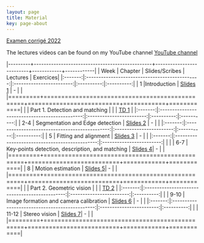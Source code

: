 ```yaml
---
layout: page
title: Material
key: page-about
---
```


[Examen corrigé 2022](td/ExamenCVKh_22.pdf)


The lectures videos can be found on my YouTube channel [YouTube channel](https://www.youtube.com/playlist?list=PLJtarp32QM7-3l4iUDAE-scRTot3-Spa9)

|---------+------------------------------------------------+--------------------------+------------+------------|
| Week    |          Chapter                               | Slides/Scribes           | Lectures   |  Exercices|
|:-------:|:----------------------------------------------:|:------------------------:|:----------:|:----------:|
|   1     |Introduction                                    | [Slides 1](slides#intro) |     -      |            |
|=========+================================================+==========================+============+============|
|         | Part 1. Detection and matching                 |                          |            | [TD 1](td/TD1.pdf)   |
|:-------:|:----------------------------------------------:|:------------------------:|:----------:|:----------:|
|  2-4    | Segmentation and Edge detection                 | [Slides 2](slides#segm)  |      -     |            |
|:-------:|:----------------------------------------------:|:------------------------:|:----------:|:----------:|
|  5      | Fitting and alignment                           | [Slides 3](slides#fit)   |      -     |            |
|:-------:|:----------------------------------------------:|:------------------------:|            |            |
|  6-7    | Key-points detection, description, and matching | [Slides 4](slides#keypts)|      -     |            |
|=========+================================================+==========================+============+============|
|  8      | Motion estimation                              | [Slides 5](slides#motion)|      -     |            |
|=========+================================================+==========================+============+============|
|         | Part 2. Geometric vision                       |                          |            | [TD 2](td/TD2.pdf)    |
|:-------:|:----------------------------------------------:|:------------------------:|:----------:|            |
|  9-10   | Image formation and camera calibration                    | [Slides 6](slides#form)  |      -     |            |
|:-------:|:----------------------------------------------:|:------------------------:|:----------:|            |
| 11-12   | Stereo vision                                   | [Slides 7](slides#stereo)|      -     |            |
|=========+================================================+==========================+============+============|
